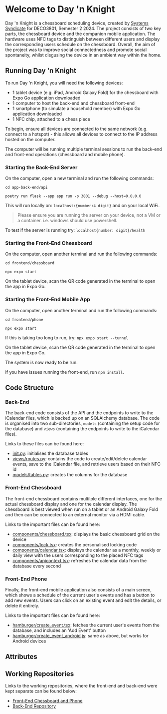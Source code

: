 # Welcome to Day 'n Knight
Day 'n Knight is a chessboard scheduling device, created by [Systems Syndicate](https://github.com/Systems-Syndicate) for DECO3801, Semester 2 2024. The project consists of two key parts, the chessboard device and the companion mobile application. The hardware uses NFC tags to distinguish between different users and display the corresponding users schedule on the chessboard. Overall, the aim of the project was to improve social connectedness and promote social spontaneity, whilst disgusing the device in an ambient way within the home.

## Running Day 'n Knight
To run Day 'n Knight, you will need the following devices:
- 1 tablet device (e.g. iPad, Android Galaxy Fold) for the chessboard with Expo Go application downloaded
- 1 computer to host the back-end and chessboard front-end
- 1 smartphone (to simulate a household member) with Expo Go application downloaded
- 1 NFC chip, attached to a chess piece

To begin, ensure all devices are connected to the same network (e.g. connect to a hotspot) - this allows all devices to connect to the IP address hosted on the computer.

The computer will be running multiple terminal sessions to run the back-end and front-end operations (chessboard and mobile phone).

### Starting the Back-End Server
On the computer, open a new terminal and run the following commands:

`cd app-back-end/api`

`poetry run flask --app app run -p 3801 --debug --host=0.0.0.0`

This will run locally on: `localhost:{number:4 digit}` and on your local WiFi.

> Please ensure you are running the server on your device, not a VM or a container.
> i.e. windows should use powershell.


To test if the server is running try: `localhost{number: digit}/health`

### Starting the Front-End Chessboard
On the computer, open another terminal and run the following commands:

`cd frontend/chessboard`

`npx expo start` 

On the tablet device, scan the QR code generated in the terminal to open the app in Expo Go.

### Starting the Front-End Mobile App
On the computer, open another terminal and run the following commands:

`cd frontend/phone`

`npx expo start` 

If this is taking too long to run, try: `npx expo start --tunnel`

On the tablet device, scan the QR code generated in the terminal to open the app in Expo Go.

The system is now ready to be run.

If you have issues running the front-end, run `npm install`.

## Code Structure
### Back-End
The back-end code consists of the API and the endpoints to write to the iCalendar files, which is backed up on an SQLAlchemy database. The code is organised into two sub-directories, `models` (containing the setup code for the database) and `views` (containing the endpoints to write to the iCalendar files).

Links to these files can be found here:
- [init.py](backend//api//app//__init__.py): initialises the database tables
- [views/routes.py](backend//api//app//views//routes.py): contains the code to create/edit/delete calendar events, save to the iCalendar file, and retrieve users based on their NFC id
- [models/tables.py](backend//api//app//models//tables.py): creates the columns for the database

### Front-End Chessboard
The front-end chessboard contains multilple different interfaces, one for the actual chessboard display and one for the calendar display. The chessboard is best viewed when run on a tablet or an Android Galaxy Fold and then can be connected to an external monitor via a HDMI cable.

Links to the important files can be found here:
- [components/chessboard.tsx](frontend//chessboard//components//Chessboard.tsx): displays the basic chessboard grid on the device
- [components/lock.tsx](frontend//chessboard//components//Lock.tsx): creates the personalised locking code
- [components/calendar.tsx](frontend//chessboard//components//Calendar.tsx): displays the calendar as a monthly, weekly or daily view with the users corresponding to the placed NFC tags
- [components/apicontext.tsx](frontend//chessboard//components//ApiContext.tsx): refreshes the calendar data from the database every second

### Front-End Phone
Finally, the front-end mobile application also consists of a main screen, which shows a schedule of the current user's events and has a button to add new events. Users can click on an existing event and edit the details, or delete it entirely.

Links to the important files can be found here:
- [hamburger/create_event.tsx](frontend/phone/app/(hamburger)/create_event.tsx): fetches the current user's events from the database, and includes an 'Add Event' button
- [hamburger/create_event_android.js](frontend/phone/app/(hamburger)/create_event_android.js): same as above, but works for Android devices

## Attributes

## Working Repositories
Links to the working repositories, where the front-end and back-end were kept separate can be found below:
- [Front-End Chessboard and Phone](https://github.com/Systems-Syndicate/frontend)
- [Back-End Repository](https://github.com/Systems-Syndicate/app-backend)
